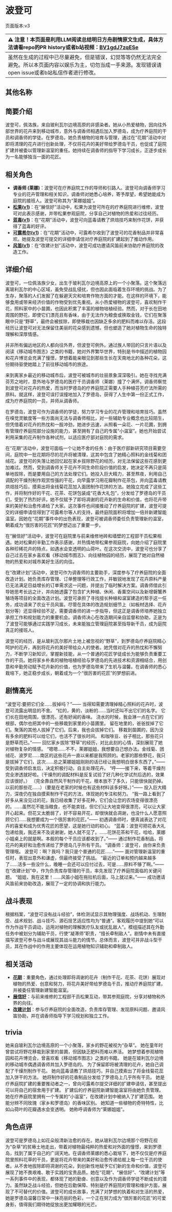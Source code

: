 # 波登可
页面版本:v3
 

| :warning: 注意！本页面是利用LLM阅读总结明日方舟剧情原文生成，具体方法请看repo的PR history或者b站视频：[BV1gdJ7zqESe](https://www.bilibili.com/video/BV1gdJ7zqESe/)         |
|:----------------------------|
| 虽然在生成的过程中已尽量避免，但是错误，幻觉等等仍然无法完全避免。所以本页面内容以娱乐为主，切勿当成一手来源。发现错误请open issue或者b站私信作者进行修改。|



## 其他名称

## 简要介绍
波登可，佩洛族，来自玻利瓦尔边境高原的非感染者。她从小热爱植物，因向往外部世界的花卉来到移动城市，意外与调香师相遇后加入罗德岛，成为疗养庭院的干员和调香师的学徒。在罗德岛，她负责植物的培育与管理，通过在“花期”活动中对即将清理的花卉进行创新处理，不仅将花卉的美好带给罗德岛干员，也促成了庭院扩建并被委以管理新温室的重任。她持续在调香师的指导下学习成长，正逐步成长为一名能够独当一面的花匠。
## 相关角色
-   **调香师 (莱娜)**：波登可在疗养庭院工作的导师和引路人。波登可向调香师学习专业的花卉管理和相关知识，调香师对她悉心培养，寄予厚望，希望她能成为庭院的接班人。波登可称其为“莱娜姐姐”。
-   **[松果](char_440_pinecn.md)([v1](../chars/char_440_pinecn.md))**：在“展信好”活动中，松果为波登可所在的疗养庭院进行维修，波登可对此表示感谢，并带松果参观庭院，分享自己对植物的热爱和过往经历。
-   **[蓝毒](char_129_bluep.md)([v1](../chars/char_129_bluep.md))**：在“花期”活动中，波登可向蓝毒请教了烘焙技巧来制作花饼，并获得了蓝毒的好评。
-   **[可露希尔](extended_char_ke_lu_xi_er.md)([v1](../chars/extended_char_ke_lu_xi_er.md))**：在“花期”活动中，可露希尔收到了波登可的花香制品并非常喜欢。她提及波登可提交的详细申请信对疗养庭院的扩建起到了推动作用。
-   **[风笛](char_222_bpipe.md)([v1](../chars/char_222_bpipe.md))**：在“改建计划”活动中，波登可成功邀请风笛前来协助疗养庭院的改造工作。
## 详细介绍
波登可，一位佩洛族少女，出生于玻利瓦尔边境高原上的一个小聚落。这个聚落远离玻利瓦尔的中心区域，虽免受战乱侵扰，但也因此面临着生存环境的挑战。为了生存，聚落的人们发掘了在躲避天灾和培育作物方面的才能。在这样的环境下，能够食用或带来经济价值的作物受到优先重视。从小热爱植物的波登可，喜欢制作干花，照料家中的小苗圃，也因此积累了丰富的植物培植经验。然而，对于长在田地周围的野花，即使它们漂亮且有香味，由于无法作为粮食或换取金钱，它们在聚落眼中只是“野草”，最终会被拔除，即使移栽也因缺乏多余的肥料而难以存活。这段经历让波登可对无法保留住美丽的花朵感到遗憾，但也塑造了她对植物生命的独特理解和深厚情感。

并非所有偏远地区的人都向往外界，但波登可例外。通过族人带回的只言片语以及阅读《移动城市图志》之类的书籍，她对外界繁华世界，特别是书中描述的植物园和花卉博览会充满了憧憬，梦想着能亲眼见到那些生长在天南地北的各种花朵，这份期待驱使她踏上了前往移动城市的旅途。

来到离家乡最近的移动城市后，波登可被城市的壮丽景象深深吸引。她在寻找充满芬芳之地时，意外地与罗德岛的医疗干员调香师（莱娜）撞了个满怀。调香师察觉到波登可对花卉的热爱，而当时罗德岛的疗养庭院正需要人手种植芬芳疗法所需的原料。就这样，波登可误打误撞地加入了罗德岛，获得了人生中第一份正式工作，成为疗养庭院的一员，并师从调香师。

在罗德岛，波登可作为调香师的学徒，努力学习专业的花卉管理和培育技巧。虽然在嗅觉灵敏度等一些方面尚无法与调香师相比，对一些辅助专业概念也比较陌生，但凭借着对花卉的热忱和一股冲劲，她进步迅速，从照看一朵花、一片花圃，到拥有管理疗养庭院部分设施的能力，甚至拥有了自己的专属“小温室”。她也开始尝试利用采集的花卉制作各种试剂，以适应医疗部对庭院的需求。

在“花期”活动中，波登可面临一个让她不舍的任务：由于医疗部新研究项目需要空间，庭院中一批花期将尽的花卉将被清理，这其中包含了她精心照料的金线菊和团绒花。波登可的失落让她回忆起在家乡拔除野花的经历，对无法保留这些花感到更加难过。然而，受到调香师关于花卉不同生命阶段价值的启发，她决定不再只是简单地拔除，而是要用自己的方法处理它们。她投入巨大精力，甚至熬夜，利用自己调配的干燥剂制作观赏性强的干花，向早露学习用花瓣制作花茶包，并向蓝毒请教烘焙技巧后，摸索出将金线菊花蕊加入面团制作花饼的方法。她独立完成了这些工作，并将制作好的干花、花茶、花饼包装成“花香大礼包”，分发给了罗德岛的干员们，受到了热烈好评。她不仅赋予了即将凋谢的花卉新的生命和价值，也将花卉带来的美好和治愈传递给了大家。这次事件也间接推动了疗养庭院的扩建，波登可提交的详细申请信得到了可露希尔等人的支持，最终庭院面积将增加一倍并新建智能温室。因她在“花期”事件中的出色表现，波登可被调香师委任负责管理新的温室，朝着成为“很厉害的花匠”的梦想迈出了重要一步。

在“展信好”活动中，波登可在庭院里与前来维修地砖和墙壁的工程部干员松果相遇。她对松果的辛勤工作表示感谢，并热情地带松果参观庭院，向她介绍了庭院里各种珍稀花卉的特点，如遇水会变透明的山荷叶。在这次交流中，波登可也分享了自己过去在家乡喜欢看《移动城市图志》、向往植物园的经历，展现了她对自然植物的热爱和对城市美好生活的向往。

在“改建计划”活动中，波登可作为调香师的主要助手，深度参与了疗养庭院的全面改造计划。她负责库存管理、订单整理等行政工作，并敏锐地发现了花卉原料产量已无法满足日益增长的订单需求这一问题，并提出了临时解决方案。调香师借此引导她思考长远之计，并向她透露了包含扩大种植、休闲、香薰空间以及新增磐蟹养殖场等项目的全面改造计划。波登可承担了寻找擅长种植和温室建造的帮手这一任务，成功请来了农业干员风笛。尽管在具体的改造规划细节上（如板材选择、花卉划分等）还显得经验不足，需要调香师的进一步指导，但这正是调香师培养她独立承担工作和规划能力的重要机会。调香师决心在改造期间亲自监督和协助，正是为了波登可能够通过实践学习成长，未来能独立管理庭院甚至指导新干员，成为庭院真正的接班人。

波登可的经历，是从玻利瓦尔那片土地上被忽视的“野草”，到罗德岛疗养庭院精心呵护的花卉，再到将花卉的美好带给众人的使者。她凭借对花卉的热忱和不懈努力，不断学习新知识，掌握新技能，从一个普通的花匠学徒成长为能够负责重要工作的干员。她将家乡朴素的植物培植经验与罗德岛的先进技术和资源相结合，用创意和辛勤劳动赋予花卉新的价值，也为罗德岛带来了生机与温馨。在调香师的悉心栽培下，她正稳步成长，朝着成为一个“很厉害的花匠”的梦想前进。
## 剧情高光
“波登可:要把它们全......拔掉吗？”—— 当得知需要清理掉精心照料的花卉时，波登可流露出明显的不舍。
“红的，黄的，淡粉的......当时还叫不出它们的名字。 它们长在田地周围，很漂亮，还有好闻的香味。 浇水的时候，我会淋一点在它们的根部，偶尔也把其中的一些移栽到家里的小苗圃里。 留在地里的，爸爸拔掉了它们。聚落的其他人拔掉了它们。后来，我也会拔掉它们。 移栽到苗圃的，因为没有多余的肥料可以给它们，也活不了很长时间。 和咖啡豆、谷子相比，那些花只是野草而已。”—— 回忆家乡拔除“野草”的经历，对比此刻的心情，深刻展现了她对植物复杂的情感。
“嗯嗯......不不，莱娜姐姐，我想要自己想办法。金线菊、团绒花、波罗尼......南区的这些花卉一直以来都是我照顾的。老家的那些野花，我只是拔掉了它们，这次......总之莱娜姐姐刚刚的话已经让我想明白很多东西了。”—— 受到调香师启发后，决定积极行动，自主处理花卉。
“呼——接下来，等着干燥剂完全渗透就好啦。（干燥剂的调配材料是反复试验了好几种化学试剂后选的，效果应该很好。） （完全靠自然风干制作的干花，根本放不了多久，只能很快就扔掉。以前的那些花......）（要是在老家的时候也有这些材料该多好呀。）”—— 投入巨大精力，深夜仍在独自摸索制作干花的方法，体现她的专注和努力。
“我一路上看到了好多从来没见过的花，我已经收集了好多花种，它们会让您的农场变得很漂亮的。......虽然花不能当粮食，也不能卖钱，但它们让大地变得很漂亮，可以让大家开心起来。但花又太脆弱了，好不容易开花，却很快就会凋谢，也没什么人愿意照顾它们......我想要成为一个很厉害的花匠。”—— 初遇调香师时，便真诚表达了对花卉的喜爱和成为优秀花匠的愿望，这是她行动的初心。
“蓝毒：波登可把花香大礼包递给我，我还来不及说谢谢，她人就不见了。......花饼花茶和干花，哈哈，莱娜小姐桌上的就是啊。本舰的每个干员应该都收到了。”—— 通过制作花香制品，将花卉的美好和治愈传递给了罗德岛几乎所有干员。
“调香师：波登可，由你来负责管理哦。 波登可：啊？我吗？我只是个普通的花匠......”—— 面对管理新温室的重任时，表现出意外和谦虚，但最终接受了挑战。
“最近的订单和预约越来越多了......活多一些没什么，晚睡一会还可以应付过去，可是......原料不够了啊。”—— 在“改建计划”中，作为负责库存管理的干员，率先发现了疗养庭院面临的关键问题。
“姐姐，我在这里！......风笛小姐在拖拉机后面，马上就过来。”—— 成功邀请风笛前来协助改造，展现了一定的协调和执行能力。
## 战斗表现
根据档案，“波登可没有战斗经验”，体检测试显示其物理强度、战场机动、生理耐受、战术规划、战斗技巧、源石技艺适应性均为“普通”。客观履历中提到她“可以作为作战干员调动，运用对植物的理解医疗队友或扰乱敌人”。模组描述其在外勤任务中被划分为辅助干员，行使“凝滞师”职责，“擅长牵制敌人”。剧情中未有直接描写波登可参与战斗或展现其战斗能力的情节。总体而言，波登可并非战斗型干员，其在作战中的作用主要体现在运用植物知识辅助和牵制敌人。
## 相关活动
-   **[花期](../stories/story_podego_set_1.md)**：重要角色，通过处理即将凋谢的花卉（制作干花、花茶、花饼）展现对植物的热爱、创意和努力，将花卉美好带给罗德岛干员，推动疗养庭院扩建，并被委任管理新建智能温室。
-   **[展信好](../stories/story_pinecn_set_1.md)**：与前来维修的工程部干员松果互动，带其参观庭院，分享对植物和外界的向往。
-   **[改建计划](../stories/story_flower_set_1.md)**：参与疗养庭院的全面改造，负责库存管理、发现原料问题、邀请风笛协助，并在调香师指导下学习规划和独立工作。
## trivia
她来自玻利瓦尔边境高原的一个小聚落，家乡的野花被视为“杂草”。
她在童年时曾尝试将野花移栽到家里的苗圃，但因缺乏肥料而难以养活。
她梦想着参观植物园和花卉博览会，曾喜欢看《移动城市图志》之类的书籍。
她是在玻利瓦尔边境的移动城市偶遇调香师并加入罗德岛的。
为了保留即将被清理的花卉，她自己调配了干燥剂制作干花。
她向蓝毒请教了烘焙技巧，并自己摸索出了将金线菊花蕊加入饼干的方法。
她将制作好的花香制品分发给了罗德岛上几乎所有干员。
她是疗养庭院扩建的重要推动者之一，曾向可露希尔提交详细的扩建申请信，甚至提出可以将自己的宿舍用于扩建。
扩建后的疗养庭院新建智能温室将由她负责管理。
她在疗养庭院里拥有一个专属的“小温室”，在改建计划中被纳入了扩建范围。
她能分辨不同玫瑰（家乡和罗德岛）的香味区别。
她知道一些植物的奇特特性，比如山荷叶的花瓣遇水会变透明。
她称呼调香师为“莱娜姐姐”。
## 角色点评
波登可是罗德岛上如花朵般清新治愈的存在。她从玻利瓦尔边境那个将野花视为“杂草”的贫瘠土地走出，带着对植物最纯粹的热爱和对外面的憧憬，来到罗德岛，找到了属于自己的广阔天地。在调香师莱娜的悉心栽培下，她不仅仅是疗养庭院里照料花草的干员，更是将花卉带来的美好和治愈传递给舰上每一位干员的使者。从不舍地拔除即将凋谢的花朵，到创新性地赋予它们新的生命和价值，波登可展现了她不畏艰难、敢于实践的宝贵品质。她在“花期”、“展信好”、“改建计划”等一系列事件中的表现，都体现了她的勤奋、创意以及作为调香师学徒不断成长的潜力。虽然缺乏战斗经验，但她在后勤保障、特别是疗养庭院的管理和维护方面，展现了不可替代的价值。波登可的成长故事，充满了对梦想的执着和对生活的热爱，她是罗德岛温馨日常中一抹亮丽的色彩，一个正在努力成为“很厉害的花匠”的可爱身影，值得我们期待她绽放出更加耀眼的光芒。